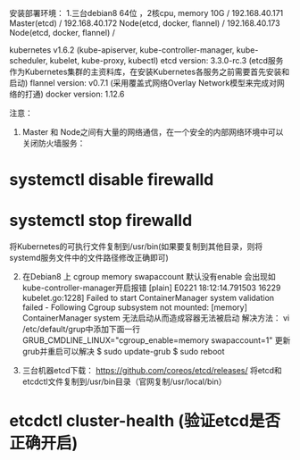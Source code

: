 安装部署环境：
1.三台debian8 64位 ，2核cpu, memory 10G /
192.168.40.171  Master(etcd) /
192.168.40.172  Node(etcd, docker, flannel) /
192.168.40.173  Node(etcd, docker, flannel) /

kubernetes v1.6.2 (kube-apiserver, kube-controller-manager, kube-scheduler, kubelet, kube-proxy, kubectl)
etcd version: 3.3.0-rc.3 (etcd服务作为Kubernetes集群的主资料库，在安装Kubernetes各服务之前需要首先安装和启动)
flannel version: v0.7.1 (采用覆盖式网络Overlay Network模型来完成对网络的打通)
docker version: 1.12.6

注意：
1. Master 和 Node之间有大量的网络通信，在一个安全的内部网络环境中可以关闭防火墙服务：
# systemctl disable firewalld
# systemctl stop firewalld
将Kubernetes的可执行文件复制到/usr/bin(如果要复制到其他目录，则将systemd服务文件中的文件路径修改正确即可)

2. 在Debian8 上 cgroup memory swapaccount 默认没有enable
会出现如
kube-controller-manager开启报错
[plain]  E0221 18:12:14.791503   16229 kubelet.go:1228] Failed to start ContainerManager system validation failed - Following Cgroup subsystem not mounted: [memory]  
ContainerManager system 无法启动从而造成容器无法被启动
解决方法：
vi /etc/default/grup中添加下面一行
GRUB_CMDLINE_LINUX="cgroup_enable=memory swapaccount=1" 
更新grub并重启可以解决
$ sudo update-grub
$ sudo reboot

3. 三台机器etcd下载：
https://github.com/coreos/etcd/releases/
将etcd和etcdctl文件复制到/usr/bin目录（官网复制/usr/local/bin）
# etcdctl cluster-health (验证etcd是否正确开启)
